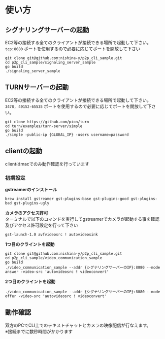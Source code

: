 # 使い方

## シグナリングサーバーの起動
EC2等の接続する全てのクライアントが接続できる場所で起動して下さい。  
`tcp:8080` ポートを使用するので必要に応じてポートを開放して下さい  
```
git clone git@github.com:nishina-y/p2p_cli_sample.git
cd p2p_cli_sample/signaling_server_sample
go build
./signaling_server_sample
```

## TURNサーバーの起動
EC2等の接続する全てのクライアントが接続できる場所で起動して下さい。  
`3478, 49152-65535` ポートを使用するので必要に応じてポートを開放して下さい。  
```
git clone https://github.com/pion/turn
cd turn/examples/turn-server/simple
go build
./simple -public-ip {GLOBAL_IP} -users username=password
```

## clientの起動
clientはmacでのみ動作確認を行っています

### 初期設定

**gstreamerのインストール**
```
brew install gstreamer gst-plugins-base gst-plugins-good gst-plugins-bad gst-plugins-ugly
```

**カメラのアクセス許可**  
ターミナルで以下のコマンドを実行してgstreamerでカメラが起動する事を確認及びアクセス許可設定を行って下さい
```
gst-launch-1.0 avfvideosrc ! autovideosink
```

**1つ目のクライントを起動**
```
git clone git@github.com:nishina-y/p2p_cli_sample.git
cd p2p_cli_sample/video_communication_sample
go build
./video_communication_sample --addr {シグナリングサーバーのIP}:8080 --mode answer -video-src 'autovideosrc ! videoconvert'
```

**2つ目のクライントを起動**
```
./video_communication_sample --addr {シグナリングサーバーのIP}:8080 --mode offer -video-src 'autovideosrc ! videoconvert'
```

## 動作確認
双方のPCでCLI上でのテキストチャットとカメラの映像配信が行なえます。   
※接続までに数秒時間がかかります
